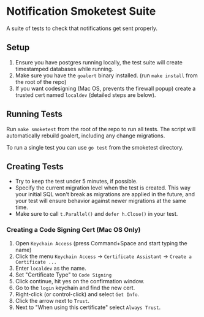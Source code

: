 # Notification Smoketest Suite

A suite of tests to check that notifications get sent properly.

## Setup

1. Ensure you have postgres running locally, the test suite will create timestamped databases while running.
1. Make sure you have the `goalert` binary installed. (run `make install` from the root of the repo)
1. If you want codesigning (Mac OS, prevents the firewall popup) create a trusted cert named `localdev` (detailed steps are below).

## Running Tests

Run `make smoketest` from the root of the repo to run all tests.
The script will automatically rebuild goalert, including any change migrations.

To run a single test you can use `go test` from the smoketest directory.

## Creating Tests

- Try to keep the test under 5 minutes, if possible.
- Specify the current migration level when the test is created. This way your initial SQL won't break as migrations are applied in the future, and your test will ensure behavior against newer migrations at the same time.
- Make sure to call `t.Parallel()` and `defer h.Close()` in your test.

### Creating a Code Signing Cert (Mac OS Only)

1. Open `Keychain Access` (press Command+Space and start typing the name)
1. Click the menu `Keychain Access` -> `Certificate Assistant` -> `Create a Certificate ...`
1. Enter `localdev` as the name.
1. Set "Certificate Type" to `Code Signing`
1. Click continue, hit yes on the confirmation window.
1. Go to the `login` keychain and find the new cert.
1. Right-click (or control-click) and select `Get Info`.
1. Click the arrow next to `Trust`.
1. Next to "When using this certificate" select `Always Trust`.
